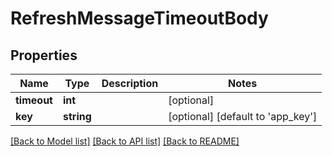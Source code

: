 # RefreshMessageTimeoutBody

## Properties
Name | Type | Description | Notes
------------ | ------------- | ------------- | -------------
**timeout** | **int** |  | [optional] 
**key** | **string** |  | [optional] [default to 'app_key']

[[Back to Model list]](../README.md#documentation-for-models) [[Back to API list]](../README.md#documentation-for-api-endpoints) [[Back to README]](../README.md)


